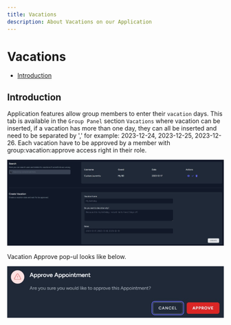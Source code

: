 ```yaml
---
title: Vacations
description: About Vacations on our Application
---
```


# Vacations

- [Introduction](#introduction)

<a name="introduction"></a>

## Introduction

Application features allow group members to enter their `vacation` days.
This tab is available in the `Group Panel` section `Vacations` where vacation can be inserted, if a vacation has more than one day, they can all be inserted and need to be separated by ',' for example: 2023-12-24, 2023-12-25, 2023-12-26.
Each vacation have to be approved by a member with group:vacation:approve access right in their role.

![Vacations](https://raw.githubusercontent.com/zaimea/groups-docs/main/preview/vacations.jpg)

Vacation Approve pop-ul looks like below.

![Vacation-approve](https://raw.githubusercontent.com/zaimea/groups-docs/main/preview/vacation-approve.jpg)
